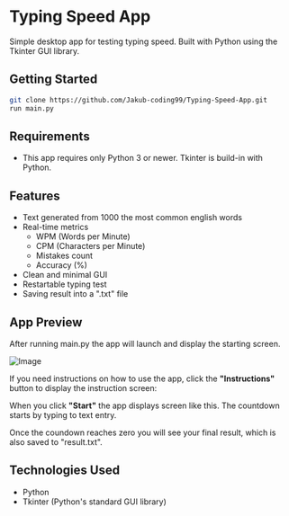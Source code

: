 # Typing Speed App
Simple desktop app for testing typing speed. Built with Python using the Tkinter GUI library.

## Getting Started
```bash
git clone https://github.com/Jakub-coding99/Typing-Speed-App.git
run main.py
```

## Requirements
* This app requires only Python 3 or newer. Tkinter is build-in with Python.


## Features


* Text generated from 1000 the most common english words
* Real-time metrics
    * WPM (Words per Minute)
    * CPM (Characters per Minute)
    * Mistakes count
    * Accuracy (%)
* Clean and minimal GUI
* Restartable typing test
* Saving result into a ".txt" file

## App Preview

After running main.py the app will launch and display the starting screen.

![Image](https://github.com/user-attachments/assets/2afa7396-07fe-48cb-af76-5097632aa775)

If you need instructions on how to use the app, click the **"Instructions"** button to display the instruction screen:


When you click **"Start"** the app displays screen like this. The countdown starts by typing to text entry.


Once the coundown reaches zero you will see your final result, which is also saved to "result.txt".


## Technologies Used
* Python
* Tkinter (Python's standard GUI library)

















